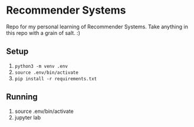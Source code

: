 # Recommender Systems
Repo for my personal learning of Recommender Systems. Take anything in this repo with a grain of salt. :)

## Setup

1. `python3 -m venv .env`
1. `source .env/bin/activate`
1. `pip install -r requirements.txt`

## Running

1. source .env/bin/activate
1. jupyter lab

